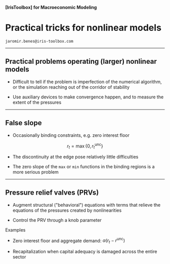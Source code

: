 
__[IrisToolbox] for Macroeconomic Modeling__

# Practical tricks for nonlinear models

`jaromir.benes@iris-toolbox.com`

---

## Practical problems operating (larger) nonlinear models

* Difficult to tell if the problem is imperfection of the numerical algorithm, or
  the simulation reaching out of the corridor of stability
	
* Use auxiliary devices to make convergence happen, and to measure the
  extent of the pressures

---

## False slope 

* Occasionally binding constraints, e.g. zero interest floor

$$
r_t = \max\left\{ 0, \, r_t^\mathrm{unc} \right\}
$$

* The discontinuity at the edge pose relatively little difficulties

* The zero slope of the `max` or `min` functions in the binding regions is a more serious problem

---

## Pressure relief valves (PRVs)


* Augment structural ("behavioral") equations with terms that relieve the equations of the pressures created by nonlinearities

* Control the PRV through a knob parameter 

Examples

* Zero interest floor and aggregate demand: $\alpha \left( r_t - r^\mathrm{unc} \right)$

* Recapitalization when capital adequacy is damaged across the entire sector
